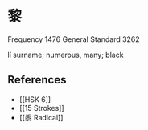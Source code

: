 # 黎
Frequency 1476
General Standard 3262

lí
surname; numerous, many; black

## References
- [[HSK 6]]
- [[15 Strokes]]
- [[黍 Radical]]